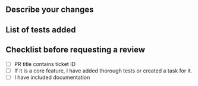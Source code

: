 ## Describe your changes

## List of tests added

## Checklist before requesting a review
- [ ] PR title contains ticket ID
- [ ] If it is a core feature, I have added thorough tests or created a task for it.
- [ ] I have included documentation
